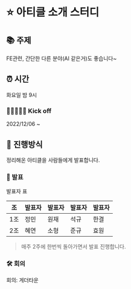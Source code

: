 # ⭐️ 아티클 소개 스터디

## 📚 주제

FE관련, 간단한 다른 분야(AI 같은거)도 좋습니다~

## ⏰ 시간

화요일 밤 9시

### 🏃🏻🏃🏻‍♀️ Kick off

2022/12/06 ~

## 📝 진행방식

정리해온 아티클을 사람들에게 발표합니다.

### 🎤 발표

발표자 표

| 조 | 발표자 | 발표자 | 발표자 | 발표자 |
| --- | --- | --- | --- | --- | 
| 1조 | 정민 | 원재 | 석규 | 한결 |
| 2조 | 혜연 | 소형 | 준규 | 효원 |

> 매주 2주에 한번씩 돌아가면서 발표 진행합니다.

### 🛠 회의

회의: 게더타운



